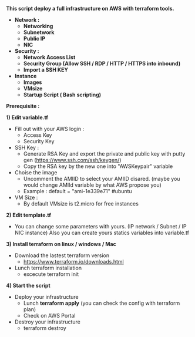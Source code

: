 <b>This script deploy a full infrastructure on AWS with terraform tools.</b>
<b>
- Network :
  * Networking 
  * Subnetwork
  * Public IP
  * NIC
- Security :
  * Network Access List
  * Security Group (Allow SSH / RDP / HTTP / HTTPS into inbound)
  * Import a SSH KEY
- Instance 
  * Images 
  * VMsize
  * Startup Script ( Bash scripting)
</b>
  
<b>Prerequisite : </b>

<b>1) Edit variable.tf </b>
- Fill out with your AWS login : 
  * Access Key
  * Security Key
- SSH Key :
  * Generate RSA Key and export the private and public key with putty gen  (https://www.ssh.com/ssh/keygen/)
  * Copy the RSA key by the new one into "AWSKeypair" variable
- Choise the image 
  * Uncomment the AMIID to select your AMIID disared. (maybe you would change AMIId variable by what AWS propose you)
  * Example : default 	= "ami-1e339e71"  	#ubuntu
- VM Size :
  * By default VMsize is t2.micro for free instances

<b>2) Edit template.tf </b>
- You can change some parameters with yours. (IP network / Subnet / IP NIC instance) Also you can create yours statics variables into variable.tf

<b>3) Install terraform on linux / windows / Mac </b>
- Download the lastest terraform version
  * https://www.terraform.io/downloads.html
- Lunch terraform installation 
  * excecute terraform init

<b> 4) Start the script </b>
- Deploy your infrastructure 
  * Lunch <b>terraform apply</b> (you can check the config with terraform plan)
  * Check on AWS Portal
- Destroy your infrastructure
  * </b>terraform destroy<b>
